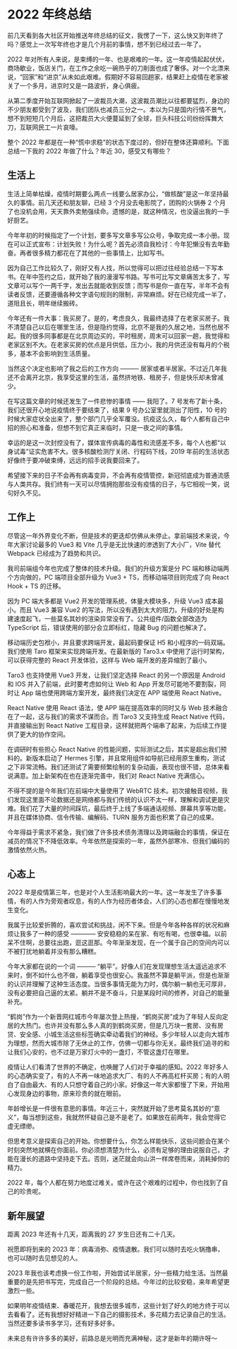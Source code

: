 # 2022 年终总结

前几天看到各大社区开始推送年终总结的征文，我愣了一下，这么快又到年终了吗？感觉上一次写年终也才是几个月前的事情，想不到已经过去一年了。

2022 年对所有人来说，是束缚的一年、也是艰难的一年。这一年疫情起起伏伏，商场歇业，饭店关门，在工作之余吃一碗热乎的刀削面也成了奢侈。对一个北漂来说，“回家”和“进京”从未如此艰难。假期好不容易回趟家，结果赶上疫情在老家被关了一个多月，进京时又是一路波折，身心俱疲。

从第二季度开始互联网掀起了一波裁员大潮，这波裁员潮比以往都要猛烈，身边的不少朋友都受到了波及，我们团队也减员三分之一。本以为只是国内行情不景气，想不到短短几个月后，这把裁员大火便蔓延到了全球，巨头科技公司纷纷挥舞大刀，互联网民工一片哀嚎。

整个 2022 年都是在一种“慌中求稳”的状态下度过的，但好在整体还算顺利。下面总结一下我的 2022 年做了什么？年近 30，感受又有哪些？

## 生活上

生活上简单枯燥，疫情时期要么两点一线要么居家办公，“做核酸”是这一年坚持最久的事情。前几天还和朋友聊，已经 3 个月没去电影院了，团购的火锅券 2 个月了也没机会用，天天靠外卖勉强续命。遗憾的是，就这种情况，也没逼出我的一手好厨艺。

今年年初的时候指定了一个计划，要多写文章多写公众号，争取完成一本小册。现在可以正式宣布：计划失败！为什么呢？首先必须自我检讨：今年犯懒没有去年勤奋。再者很多精力都花在了其他的一些事情上，比如写书。

因为自己工作比较久了，刚好又有人找，所以觉得可以把过往经验总结一下写本书。在年中签约之后，就开始了我的漫漫写书路。写书可比写文章痛苦太多了，写文章可以写个一两千字，发出去就能收到反馈；而写书是你一直在写，半年不会有读者反馈，还要遵循各种文字语句规则的限制，非常麻烦。好在已经完成一半了，道阻且长，明年继续搬砖。

今年还有一件大事：我买房了。是的，考虑良久，我最终选择了在老家买房子。我不清楚自己以后在哪里生活，但是隐约觉得，北京不是我的久居之地，当然也居不起。我的很多同事都是在北京周边买的，平时租房，周末可以回家一趟，我觉得和老家区别不大。在老家买房的优点是月供低，压力小，我的月供还没有每月的个税多，基本不会影响到生活质量。

当然这个决定也影响了我之后的工作方向 ——— 居家或者半居家。不过近几年我还不会离开北京，我享受这里的生活，虽然挤地铁、租房子，但是快乐却未曾减少。

在写这篇文章的时候还发生了一件悲惨的事情 —— 我阳了。7 号发布了新十条，我们还很开心地说疫情终于要结束了，结果 9 号办公室里就测出了阳性，10 号的时候大家症状全出来了，整个部门几乎全军覆没。抗疫这么久，每个人都有自己中招的担心和准备，但想不到它真正来临时，只是一夜之间的事情。

幸运的是这一次封控没有了，媒体宣传病毒的毒性和流感差不多，每个人也都“以身试毒”证实危害不大。很多核酸检测厅关闭、行程码下线，2019 年前的生活状态好像终于要冲破束缚，远远的招手说我要回来了。

希望接下来的日子不会再有病毒变异，不会再有疫情管控，新冠彻底成为普通流感与人类共存。我们终有一天可以尽情拥抱那些没有疫情的日子，与它相视一笑，说句好久不见。

## 工作上

尽管这一年外界变化不断，但是技术的更迭却仿佛从未停止。拿前端技术来说，今年大家讨论最多的 Vue3 和 Vite 几乎是无比快速的渗透到了大小厂，Vite 替代 Webpack 已经成为了趋势和共识。

我司前端组今年也完成了整体的技术升级。我们的升级方案是分 PC 端和移动端两个方向做的，PC 端项目全部升级为 Vue3 + TS，而移动端项目则完成了向 React Hook + TS 的迁移。

因为 PC 端大多都是 Vue2 开发的管理系统，体量大模块多，升级 Vue3 成本最小。而且 Vue3 兼容 Vue2 的写法，所以没有遇到太大的阻力。升级的好处是构建速度起飞，一些莫名其妙的渲染异常没有了。公共组件/函数全部改造为 TypeScript 后，错误使用的部分会立即标红，隐藏 Bug 的问题也解决了。

移动端历史包袱小，并且要求跨端开发，最起码要保证 H5 和小程序的一码双端。我们使用 Taro 框架来实现跨端开发。在最新版的 Taro3.x 中使用了运行时架构，可以获得完整的 React 开发体验，这样与 Web 端开发的差异缩到了最小。

Taro3 也支持使用 Vue3 开发，让我们坚定选择 React 的另一个原因是 Android 和 IOS 并入了前端，此时要考虑如何让 Web 和 App 开发尽可能地不要割裂，同时让 App 端也使用跨端方案开发，最终我们决定在 APP 端使用 React Native。

React Native 使用 React 语法，使 APP 端在提高效率的同时又与 Web 技术融合在了一起，这与我们的需求不谋而合。而 Taro3 又支持生成 React Native 代码，并直接输出到 React Native 工程目录，这样就把两个端串了起来，为后续工作提供了更大的协作空间。

在调研时有些担心 React Native 的性能问题，实际测试之后，其实是超出我们预料的。新版本启动了 Hermes 引擎，并且常用组件如导航已经用原生重构，测试之下非常流畅。我们还测试了需要频繁绘制的复杂动画，表现也很不错，总体来看说满意。加上新架构在也在逐渐完善中，我们对 React Native 充满信心。

不得不提的是今年我们在前端中大量使用了 WebRTC 技术。初次接触音视频，我们发现这里面不论数据还是网络都与我们传统的认识不太一样，理解和调试更是灾难。我们花了大量的时间踩坑，最后终于上线了多端通话视频、屏幕共享等功能，并且在媒体协商、信令传输、编解码、TURN 服务方面也积累了自己的成果。

今年得益于需求不紧急，我们做了许多技术债务清理以及跨端融合的事情，保证在减员的情况下不降低效率。今年依然是探索的一年，虽然外部寒冷、但我们编码的激情依然火热。

## 心态上

2022 年是疫情第三年，也是对个人生活影响最大的一年。这一年发生了许多事情，有的人作为旁观者叹息，有的人作为经历者体会，人们的心态也都在慢慢地发生变化。

我属于比较爱折腾的，喜欢尝试和挑战，闲不下来。但是今年各种各样的状况和麻烦让我多了一种的感受 ———— 安安稳稳的呆在家、有吃有喝，也很幸福。以前呆不住啊，总要往出跑，逛这逛那。今年渐渐发现，在一个属于自己的空间内可以不被打扰地躺着并没有那么糟糕。

今年大家都在说的一个词 ——— “躺平”。好像人们在发现理想生活太遥远追求不来时，倒不如什么也不做，躺着享受也很安心。我虽然不算是躺平派，但是也渐渐的认识并理解了这种生活态度。当很多事情无能为力时，偶尔躺一躺也无可厚非，没有必要把自己逼的太紧。躺并不是不奋斗，只是某段时间的修养，对自己的能量补充。

“鹤岗”作为一个新晋网红城市今年屡次登上热搜，“鹤岗买房”成为了年轻人反向定居的大热门。也许并没有那么多人真的到鹤岗买房，但是几万块一套房、没有房贷、安全感、小城生活这些标签确实牵动着我们的神经。多少年轻人以走向大城市为理想，然而大城市除了无休止的工作，仿佛一切都与你无关。最终我们追寻的和让我们心安的，也不过是万家灯火中的一盏灯，不管这盏灯在哪里。

疫情让人们看清了世界的不确定，也唤醒了人们对于幸福的感知。2022 年好多人的心态确实变了，有的人不再一味地追求大厂、有的人不再高杠杆买房；有的人明白了自由最大、有的人只想守着自己的小家。好像这一年大家都慢了下来，开始用心发现身边的事物，原来珍贵的就在眼前。

年龄增长是一件很有意思的事情。年近三十，突然就开始了思考莫名其妙的“意义”，每当想到这些，我就然怀疑自己是不是老了。如果放在前两年，我会觉得它虚无缥缈。

但思考意义是探索自己的开始。你想要什么，你怎么样能快乐，这些问题会在某个时刻突然地就横在你面前。你必须想清楚为什么，必须有足够的理由说服自己，才能在漫长的道路中坚持走下去。否则，迷茫就会向山洪一样席卷而来，消耗掉你的精力。

2022 年，每个人都在努力地度过难关。或许在这个艰难的过程中，你也找到了自己的珍贵呢。

## 新年展望

距离 2023 年还有十几天，距离我的 27 岁生日还有二十几天。

祝愿即将到来的 2023 年：病毒消弥、疫情退散。我们可以随时去吃火锅撸串，也可以随时去见想见的人。

2023 年我也该考虑换一份工作啦，开始尝试半居家，分一些精力给生活。当然最重要的是先把书写完，完成自己一个阶段的总结。今年过的比较安稳，来年希望更激烈一些。

如果明年疫情结束、春暖花开，我想去很多城市，这些计划了好久的地方终于可以去看看了。还有我想好好精进一下自己的摄影技术，多花精力去记录自己的生活。当然还要多读书多学习，还有好多好多。

未来总有许许多多的美好，前路总是光明而充满神秘，这才是新年的期许呀～
